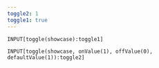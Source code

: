 ```yaml
---
toggle2: 1
toggle1: true
---
```


```meta-bind
INPUT[toggle(showcase):toggle1]
```

```meta-bind
INPUT[toggle(showcase, onValue(1), offValue(0), defaultValue(1)):toggle2]
```

